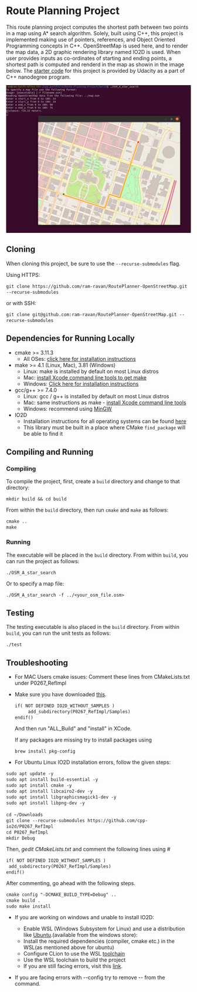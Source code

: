 # Route Planning Project

This route planning project computes the shortest path between two points in a map using A* search algorithm. Solely, built using C++, this project is implemented making use of pointers, references, and Object Oriented Programming concepts in C++. OpenStreetMap is used here, and to render the map data, a 2D graphic rendering library named IO2D is used. When user provides inputs as co-ordinates of starting and ending points, a shortest path is computed and renderd in the map as showin in the image below. The [starter code](https://github.com/udacity/CppND-Route-Planning-Project) for this project is provided by Udacity as a part of C++ nanodegree program.

<!-- <img src="OpenStreetMap.png" width="600" height="450" /> -->

<img src="OpenStreetMap.png"/>

## Cloning

When cloning this project, be sure to use the `--recurse-submodules` flag. 

Using HTTPS:
```
git clone https://github.com/ram-ravan/RoutePlanner-OpenStreetMap.git --recurse-submodules
```
or with SSH:
```
git clone git@github.com:ram-ravan/RoutePlanner-OpenStreetMap.git --recurse-submodules
```

## Dependencies for Running Locally
* cmake >= 3.11.3
  * All OSes: [click here for installation instructions](https://cmake.org/install/)
* make >= 4.1 (Linux, Mac), 3.81 (Windows)
  * Linux: make is installed by default on most Linux distros
  * Mac: [install Xcode command line tools to get make](https://developer.apple.com/xcode/features/)
  * Windows: [Click here for installation instructions](http://gnuwin32.sourceforge.net/packages/make.htm)
* gcc/g++ >= 7.4.0
  * Linux: gcc / g++ is installed by default on most Linux distros
  * Mac: same instructions as make - [install Xcode command line tools](https://developer.apple.com/xcode/features/)
  * Windows: recommend using [MinGW](http://www.mingw.org/)
* IO2D
  * Installation instructions for all operating systems can be found [here](https://github.com/cpp-io2d/P0267_RefImpl/blob/master/BUILDING.md)
  * This library must be built in a place where CMake `find_package` will be able to find it
 

## Compiling and Running

### Compiling
To compile the project, first, create a `build` directory and change to that directory:
```
mkdir build && cd build
```
From within the `build` directory, then run `cmake` and `make` as follows:
```
cmake ..
make
```
### Running
The executable will be placed in the `build` directory. From within `build`, you can run the project as follows:
```
./OSM_A_star_search
```
Or to specify a map file:
```
./OSM_A_star_search -f ../<your_osm_file.osm>
```

## Testing

The testing executable is also placed in the `build` directory. From within `build`, you can run the unit tests as follows:
```
./test
```

## Troubleshooting

* For MAC Users cmake issues: Comment these lines from CMakeLists.txt under P0267_RefImpl

* Make sure you have downloaded [this](https://github.com/cpp-io2d/P0267_RefImpl/blob/master/BUILDING.md#xcode-and-libc).

    ```
    if( NOT DEFINED IO2D_WITHOUT_SAMPLES )
	     add_subdirectory(P0267_RefImpl/Samples)
    endif()
    ```
    And then run "ALL_Build" and "install" in XCode.
    
    If any packages are missing try to install packages using 
    ```
    brew install pkg-config
    ```

 * For Ubuntu Linux IO2D installation errors, follow the given steps:

```
sudo apt update -y
sudo apt install build-essential -y 
sudo apt install cmake -y 
sudo apt install libcairo2-dev -y 
sudo apt install libgraphicsmagick1-dev -y 
sudo apt install libpng-dev -y
  
cd ~/Downloads 
git clone --recurse-submodules https://github.com/cpp-io2d/P0267_RefImpl
cd P0267_RefImpl
mkdir Debug
```

Then, _gedit CMakeLists.txt_ and comment the following lines using #

```
if( NOT DEFINED IO2D_WITHOUT_SAMPLES )
 add_subdirectory(P0267_RefImpl/Samples)
endif()
```

After commenting, go ahead with the following steps.

``` cd Debug
cmake config "-DCMAKE_BUILD_TYPE=Debug" ..
cmake build .
sudo make install 
```
     
 * If you are working on windows and unable to install IO2D:
      * Enable WSL (Windows Subsystem for Linux) and use a distribution like [Ubuntu](https://ubuntu.com/wsl).(available from the windows store): 
      * Install the required dependencies (compiler, cmake etc.) in the WSL(as mentioned above for ubuntu)
      * Configure CLion to use the WSL [toolchain](https://www.jetbrains.com/help/clion/how-to-use-wsl-development-environment-in-product.html#wsl-tooclhain)
      * Use the WSL toolchain to build the project
      * If you are still facing errors, visit this [link](https://github.com/udacity/CppND-Route-Planning-Project/issues/9).
     

* If you are facing errors with --config try to remove -- from the command.



